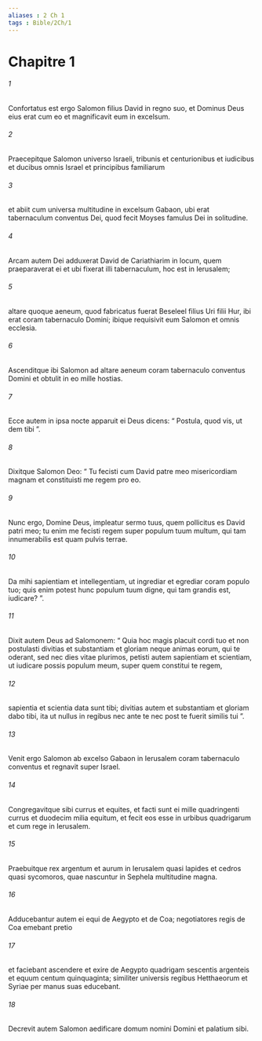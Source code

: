 ```yaml
---
aliases : 2 Ch 1
tags : Bible/2Ch/1
---
```


# Chapitre 1

###### 1
Confortatus est ergo Salomon filius David in regno suo, et Dominus Deus eius erat cum eo et magnificavit eum in excelsum. 
###### 2
Praecepitque Salomon universo Israeli, tribunis et centurionibus et iudicibus et ducibus omnis Israel et principibus familiarum 
###### 3
et abiit cum universa multitudine in excelsum Gabaon, ubi erat tabernaculum conventus Dei, quod fecit Moyses famulus Dei in solitudine. 
###### 4
Arcam autem Dei adduxerat David de Cariathiarim in locum, quem praeparaverat ei et ubi fixerat illi tabernaculum, hoc est in Ierusalem; 
###### 5
altare quoque aeneum, quod fabricatus fuerat Beseleel filius Uri filii Hur, ibi erat coram tabernaculo Domini; ibique requisivit eum Salomon et omnis ecclesia. 
###### 6
Ascenditque ibi Salomon ad altare aeneum coram tabernaculo conventus Domini et obtulit in eo mille hostias.
###### 7
Ecce autem in ipsa nocte apparuit ei Deus dicens: “ Postula, quod vis, ut dem tibi ”. 
###### 8
Dixitque Salomon Deo: “ Tu fecisti cum David patre meo misericordiam magnam et constituisti me regem pro eo. 
###### 9
Nunc ergo, Domine Deus, impleatur sermo tuus, quem pollicitus es David patri meo; tu enim me fecisti regem super populum tuum multum, qui tam innumerabilis est quam pulvis terrae. 
###### 10
Da mihi sapientiam et intellegentiam, ut ingrediar et egrediar coram populo tuo; quis enim potest hunc populum tuum digne, qui tam grandis est, iudicare? ”. 
###### 11
Dixit autem Deus ad Salomonem: “ Quia hoc magis placuit cordi tuo et non postulasti divitias et substantiam et gloriam neque animas eorum, qui te oderant, sed nec dies vitae plurimos, petisti autem sapientiam et scientiam, ut iudicare possis populum meum, super quem constitui te regem, 
###### 12
sapientia et scientia data sunt tibi; divitias autem et substantiam et gloriam dabo tibi, ita ut nullus in regibus nec ante te nec post te fuerit similis tui ”. 
###### 13
Venit ergo Salomon ab excelso Gabaon in Ierusalem coram tabernaculo conventus et regnavit super Israel.
###### 14
Congregavitque sibi currus et equites, et facti sunt ei mille quadringenti currus et duodecim milia equitum, et fecit eos esse in urbibus quadrigarum et cum rege in Ierusalem. 
###### 15
Praebuitque rex argentum et aurum in Ierusalem quasi lapides et cedros quasi sycomoros, quae nascuntur in Sephela multitudine magna. 
###### 16
Adducebantur autem ei equi de Aegypto et de Coa; negotiatores regis de Coa emebant pretio 
###### 17
et faciebant ascendere et exire de Aegypto quadrigam sescentis argenteis et equum centum quinquaginta; similiter universis regibus Hetthaeorum et Syriae per manus suas educebant. 
###### 18
Decrevit autem Salomon aedificare domum nomini Domini et palatium sibi.
